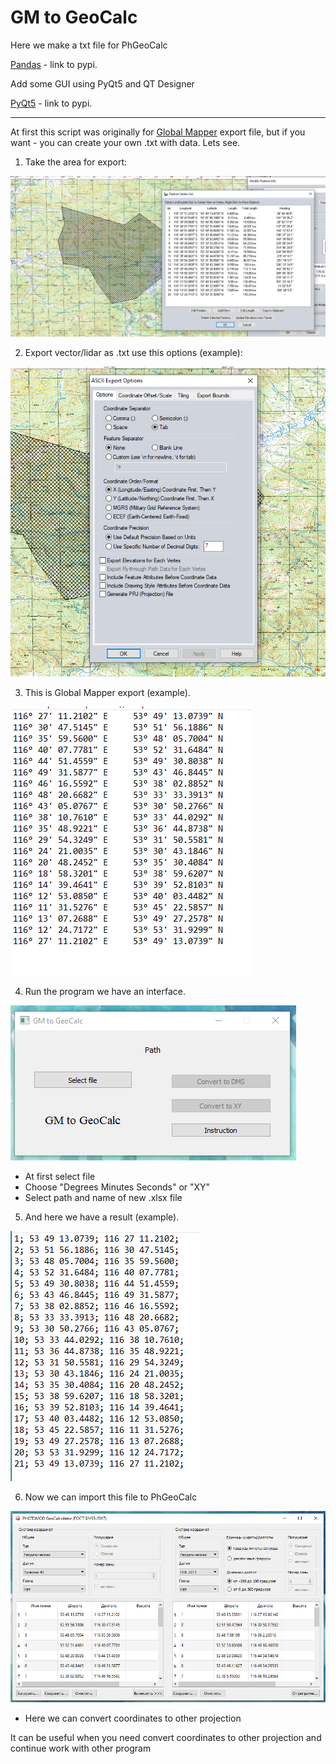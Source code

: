 # GM to GeoCalc

Here we make a txt file for PhGeoCalc

[Pandas](https://pypi.org/project/pandas/) - link to pypi.

Add some GUI using PyQt5 and QT Designer

[PyQt5](https://pypi.org/project/PyQt5/) - link to pypi.

---

At first this script was originally for [Global Mapper](https://www.bluemarblegeo.com/global-mapper/) export file, but if you want - you can create your own .txt with data. Lets see.

1. Take the area for export:

![area_ex](img/ex_area.png)

2. Export vector/lidar as .txt use this options (example):

![export_ex](img/export.png)

3. This is Global Mapper export (example).

![export_ex_2](img/txt_exp.png)

4. Run the program we have an interface.

![gui_ex](img/gui_ex.png)

* At first select file
* Choose "Degrees Minutes Seconds" or "XY"
* Select path and name of new .xlsx file

5. And here we have a result (example).

![finish_ex](img/output_ex.png)

6. Now we can import this file to PhGeoCalc

![fin](img/fin.png)

* Here we can convert coordinates to other projection

It can be useful when you need convert coordinates to other projection and continue work with other program
